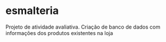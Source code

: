 # esmalteria
 Projeto de atividade avaliativa. Criação de banco de dados com informações dos produtos existentes na loja
